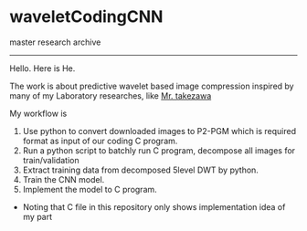 # waveletCodingCNN
master research archive
_______

Hello. Here is He.

The work is about predictive wavelet based image compression inspired by many of my Laboratory researches, like [Mr. takezawa](https://github.com/bamboosteam/n1cnn)


My workflow is

1. Use python to convert downloaded images to P2-PGM which is required format as input of our coding C program.
2. Run a python script to batchly run C program, decompose all images for train/validation
3. Extract training data from decomposed 5level DWT by python.
4. Train the CNN model.
5. Implement the model to C program.
- Noting that C file in this repository only shows implementation idea of my part



